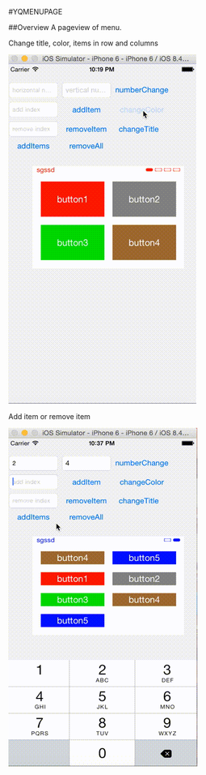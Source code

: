 #YQMENUPAGE

##Overview
A pageview of menu.


Change title, color, items in row and columns

![change title](https://github.com/yiqiao123/YQPageMenu/blob/master/screen/change%20title%20color%20number.gif)

Add item or remove item

![add item](https://github.com/yiqiao123/YQPageMenu/blob/master/screen/add%20remove.gif)